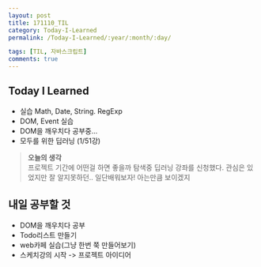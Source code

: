 ```yaml
---
layout: post
title: 171110_TIL
category: Today-I-Learned
permalink: /Today-I-Learned/:year/:month/:day/

tags: [TIL, 자바스크립트]
comments: true
---
```

## **Today I Learned**
* 실습 Math, Date, String. RegExp
* DOM, Event  실습
* DOM을 깨우치다 공부중...
* 모두를 위한 딥러닝 (1/51강)

>**오늘의 생각**  
프로젝트 기간에 어떤걸 하면 좋을까 탐색중 딥러닝 강좌를 신청했다. 관심은 있었지만 잘 알지못하던.. 일단배워보자! 아는만큼 보이겠지

## **내일 공부할 것**
* DOM을 깨우치다 공부
* Todo리스트 만들기
* web카페 실습(그냥 한번 쭉 만들어보기)
* 스케치강의 시작 -> 프로젝트 아이디어 


